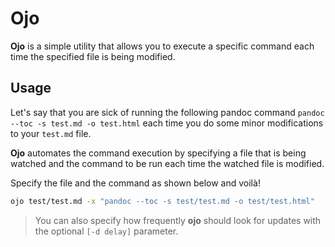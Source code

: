 # Ojo

**Ojo** is a simple utility that allows you to execute a specific command each time the specified file is being modified.

## Usage
Let's say that you are sick of running the following pandoc command `pandoc --toc -s test.md -o test.html` each time you do some minor modifications to your `test.md` file.

**Ojo** automates the command execution by specifying a file that is being watched and the command to be run each time the watched file is modified.

Specify the file and the command as shown below and voilà!

```bash
ojo test/test.md -x "pandoc --toc -s test/test.md -o test/test.html" 
```
> You can also specify how frequently **ojo** should look for updates with the optional `[-d delay]` parameter.